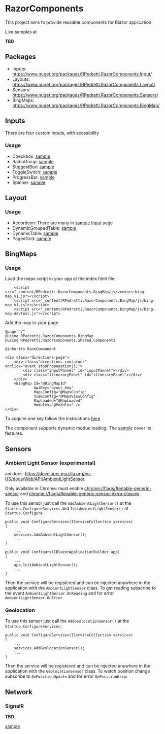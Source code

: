 # RazorComponents

This project aims to provide reusable components for Blazor application.

Live samples at

**TBD**

## Packages

- Inputs: https://www.nuget.org/packages/RPedretti.RazorComponents.Input/
- Layouts: https://www.nuget.org/packages/RPedretti.RazorComponents.Layout/
- Sensors: https://www.nuget.org/packages/RPedretti.RazorComponents.Sensors/
- BingMaps: https://www.nuget.org/packages/RPedretti.RazorComponents.BingMap/

## Inputs
There are four custom inputs, with acessibility

### Usage

- Checkbox: [sample](https://github.com/rpedretti/RazorComponents/blob/master/Samples/RPedretti.RazorComponents.Sample.Shared/Pages/Inputs/InputsPage.razor#L29-L48)
- RadioGroup: [sample](https://github.com/rpedretti/RazorComponents/blob/master/Samples/RPedretti.RazorComponents.Sample.Shared/Pages/Inputs/InputsPage.razor#L84-L101)
- SuggestBox: [sample](https://github.com/rpedretti/RazorComponents/blob/master/Samples/RPedretti.RazorComponents.Sample.Shared/Pages/Inputs/InputsPage.razor#L12-L27)
- ToggleSwitch: [sample](https://github.com/rpedretti/RazorComponents/blob/master/Samples/RPedretti.RazorComponents.Sample.Shared/Pages/Inputs/InputsPage.razor#L50-L82)
- ProgressBar: [sample](https://github.com/rpedretti/RazorComponents/blob/master/Samples/RPedretti.RazorComponents.Sample.Shared/Pages/Loaders/LoadersPage.razor#L15)
- Spinner: [sample](https://github.com/rpedretti/RazorComponents/blob/master/Samples/RPedretti.RazorComponents.Sample.Shared/Pages/Loaders/LoadersPage.razor#L18-L33)

## Layout

### Usage

- Accordeon: There are many in [sample Input](https://github.com/rpedretti/RazorComponents/blob/master/Samples/RPedretti.RazorComponents.Sample.Shared/Pages/Inputs/InputsPage.razor) page
- DynamicGroupedTable: [sample](https://github.com/rpedretti/RazorComponents/blob/master/Samples/RPedretti.RazorComponents.Sample.Shared/Pages/Forecast/ForecastPage.razor#L41-L50)
- DynamicTable: [sample](https://github.com/rpedretti/RazorComponents/blob/master/Samples/RPedretti.RazorComponents.Sample.Shared/Pages/Forecast/ForecastPage.razor#L54-L65)
- PagedGrid: [sample](https://github.com/rpedretti/RazorComponents/blob/master/Samples/RPedretti.RazorComponents.Sample.Shared/Pages/Movies/MoviesPage.razor#L29-L52)

## BingMaps

### Usage

Load the maps script in your app at the index.html file.
```
    <script src="_content/RPedretti.RazorComponents.BingMap/js/vendors~bing-map_v1.js"></script>
    <script src="_content/RPedretti.RazorComponents.BingMap/js/bing-map_v1.js"></script>
    <script src="_content/RPedretti.RazorComponents.BingMap/js/bing-map-devtool.js"></script>
```

Add the map to your page

```
@page "/"
@using RPedretti.RazorComponents.BingMap
@using RPedretti.RazorComponents.Shared.Components

@inherits BaseComponent

<div class="directions-page">
    <div class="directions-container" onclick="event.stopPropagation();">
        <div class="inputPannel" id="inputPannel"></div>
        <div class="itineraryPanel" id="itineraryPanel"></div>
    </div>
    <BingMap Id="@BingMapId"
             ApiKey="<your_key"
             MapsConfig="@MapsConfig"
             ViewConfig="@MapsViewConfig"
             MapLoaded="@MapLoaded"
             Modules="@Modules" />
</div>
```

To acquire one key follow the instructions [here](https://msdn.microsoft.com/en-us/library/ff428642.aspx)

The component supports dynamic modue loading. The [sample](https://github.com/rpedretti/RazorComponents/tree/master/Samples/RPedretti.RazorComponents.Wasm.BingMap/Pages/Directions)
cover its features.

## Sensors
### Ambient Light Sensor (experimental)
api docs: https://developer.mozilla.org/en-US/docs/Web/API/AmbientLightSensor.

Only available in Chrome: must enable [chrome://flags/#enable-generic-sensor](chrome://flags/#enable-generic-sensor) and [chrome://flags/#enable-generic-sensor-extra-classes](chrome://flags/#enable-generic-sensor-extra-classes)

To use this sensor just call the `AddAmbientLightSensor()` at the `Startup.ConfigureServices` and
`InitAmbientLightSensor()` at `Startup.Configure`

```
public void ConfigureServices(IServiceCollection services)
{
    ...
    services.AddAmbientLightSensor();
    ...
}

public void Configure(IBlazorApplicationBuilder app)
{
    ...
    app.InitAmbientLightSensor();
    ...
}
```

Then the service will be registered and can be injected anywhere in the application with the `AmbientLightSensor` class.
To get reading subscribe to the event `AmbientLightSensor.OnReading` and for error `AmbientLightSensor.OnError`

### Geolocation

To use this sensor just call the `AddGeolocationSensor()` at the `Startup.ConfigureServices`:

```
public void ConfigureServices(IServiceCollection services)
{
    ...
    services.AddGeolocationSensor();
    ...
}
```

Then the service will be registered and can be injected anywhere in the application with the `GeolocationSensor` class.
To watch position change subscribe to `OnPositionUpdate` and for error `OnPositionError`

## Network

### SignalR
**TBD**

[sample](https://github.com/rpedretti/BlazorComponents/blob/master/Samples/RPedretti.Blazor.Components.Sample/Pages/SignalR/SignalR.cshtml.cs)
